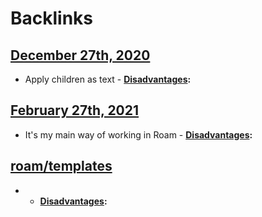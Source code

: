 
# Backlinks
## [December 27th, 2020](<December 27th, 2020.md>)
- Apply children as text 
                - **[Disadvantages](<Disadvantages.md>):**

## [February 27th, 2021](<February 27th, 2021.md>)
-  It's my main way of working in Roam
            - **[Disadvantages](<Disadvantages.md>):**

## [roam/templates](<roam/templates.md>)
- 
    - **[Disadvantages](<Disadvantages.md>):**

